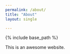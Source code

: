 ```yaml
---
permalink: /about/
title: "About"
layout: single

---
```


{% include base_path %}

This is an awesome website.
